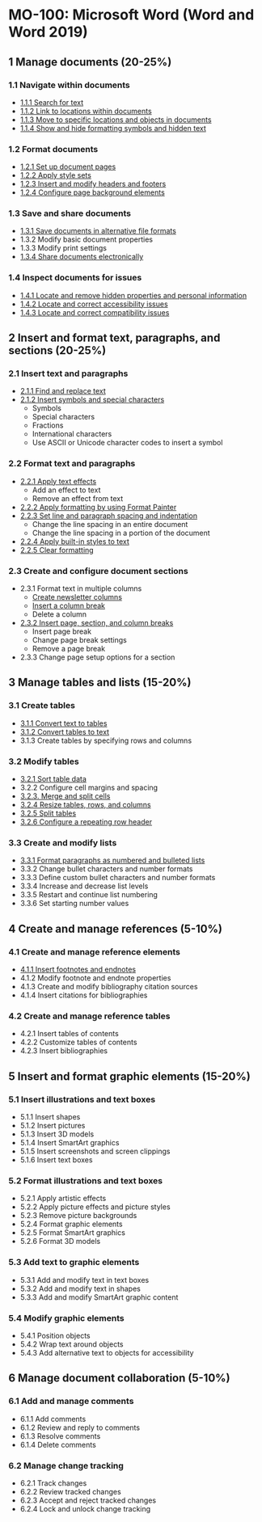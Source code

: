 # MO-100: Microsoft Word (Word and Word 2019)

## 1 Manage documents (20-25%)

### 1.1 Navigate within documents
 - [1.1.1 Search for text](https://support.microsoft.com/en-us/office/find-text-in-a-document-672d56af-7ad9-4b98-872c-ceed9c81c21c)
 - [1.1.2 Link to locations within documents](https://support.microsoft.com/en-us/office/add-hyperlinks-to-a-location-within-the-same-document-1f24fc4f-7ccd-4c5f-87e1-9ddefb672e0e)
 - [1.1.3 Move to specific locations and objects in documents](https://support.microsoft.com/en-us/office/word-options-display-8020151d-297e-473e-aa2f-83e12563c93c)
 - [1.1.4 Show and hide formatting symbols and hidden text](https://support.microsoft.com/en-us/office/show-or-hide-tab-marks-in-word-84a53213-5d02-404a-b022-09cae1a3958b)

### 1.2 Format documents
 - [1.2.1 Set up document pages](https://support.microsoft.com/en-us/office/change-margins-da21a474-99d8-4e54-b12d-a8a14ea7ce02)
 - [1.2.2 Apply style sets](https://support.microsoft.com/en-us/office/apply-styles-f8b96097-4d25-4fac-8200-6139c8093109)
 - [1.2.3 Insert and modify headers and footers](https://support.microsoft.com/en-us/office/insert-a-header-or-footer-b87ee4df-abc1-41f8-995b-b39f6d99c7ed)
 - [1.2.4 Configure page background elements](https://support.microsoft.com/en-us/office/insert-a-watermark-f90f26a5-2101-4a75-bbfe-f27ef05002de)

### 1.3 Save and share documents
 - [1.3.1 Save documents in alternative file formats](https://support.microsoft.com/en-us/office/basic-tasks-in-word-87b3243c-b0bf-4a29-82aa-09a681999fdc)
 - 1.3.2 Modify basic document properties
 - 1.3.3 Modify print settings
 - [1.3.4 Share documents electronically](https://support.microsoft.com/en-us/office/share-a-document-d39f3cd8-0aa0-412f-9a35-1abba926d354)

### 1.4 Inspect documents for issues
 - [1.4.1 Locate and remove hidden properties and personal information](https://support.microsoft.com/en-us/topic/remove-hidden-data-and-personal-information-by-inspecting-documents-presentations-or-workbooks-356b7b5d-77af-44fe-a07f-9aa4d085966f)
 - [1.4.2 Locate and correct accessibility issues](https://support.microsoft.com/en-us/office/intro-to-making-documents-accessible-cebd7999-e9ad-4b0d-9126-76438798c6b2)
 - [1.4.3 Locate and correct compatibility issues](https://support.microsoft.com/en-us/office/check-file-compatibility-with-earlier-versions-d9856881-5875-4c58-915f-06859b2943a7)

## 2 Insert and format text, paragraphs, and sections (20-25%)

### 2.1 Insert text and paragraphs
 - [2.1.1 Find and replace text](https://support.microsoft.com/en-us/office/find-and-replace-text-c6728c16-469e-43cd-afe4-7708c6c779b7)
 - [2.1.2 Insert symbols and special characters](https://support.microsoft.com/en-us/office/insert-a-symbol-in-word-2a061ae9-5a6c-4407-b618-8dc3c9fd4f44)
   - Symbols
   - Special characters
   - Fractions
   - International characters
   - Use ASCII or Unicode character codes to insert a symbol

### 2.2 Format text and paragraphs
 - [2.2.1 Apply text effects](https://support.microsoft.com/en-us/office/add-or-remove-text-effects-77c690cf-1a94-4ad9-91e4-aea2de538584)
   - Add an effect to text
   - Remove an effect from text
 - [2.2.2 Apply formatting by using Format Painter](https://support.microsoft.com/en-us/office/add-and-edit-text-ed1e3147-a846-41ca-8087-49e324cb50bd)
 - [2.2.3 Set line and paragraph spacing and indentation](https://support.microsoft.com/en-us/office/change-the-line-spacing-in-word-04ada056-b8ef-4b84-87dd-5d7c28a85712)
   - Change the line spacing in an entire document
   - Change the line spacing in a portion of the document
 - [2.2.4 Apply built-in styles to text](https://support.microsoft.com/en-us/office/apply-styles-f8b96097-4d25-4fac-8200-6139c8093109)
 - [2.2.5 Clear formatting](https://support.microsoft.com/en-us/office/clear-all-text-formatting-c094c4da-7f09-4cea-9a8d-c166949c9c80)

### 2.3 Create and configure document sections
 - 2.3.1 Format text in multiple columns
   - [Create newsletter columns](https://support.microsoft.com/en-us/office/create-newsletter-columns-3a00e688-253d-456e-9481-661fdd5b724b)
   - [Insert a column break](https://support.microsoft.com/en-us/office/insert-a-column-break-fa34916a-d6ce-4c99-8646-0461a6030451)
   - Delete a column
 - [2.3.2 Insert page, section, and column breaks](https://support.microsoft.com/en-us/office/insert-or-remove-a-page-break-183d9245-b791-4cd3-9ec2-093258a78a52)
   - Insert page break
   - Change page break settings
   - Remove a page break
 - 2.3.3 Change page setup options for a section

## 3   Manage tables and lists (15-20%)

### 3.1 Create tables
 - [3.1.1 Convert text to tables](https://support.microsoft.com/en-us/office/convert-text-to-a-table-or-a-table-to-text-b5ce45db-52d5-4fe3-8e9c-e04b62f189e1)
 - [3.1.2 Convert tables to text](https://support.microsoft.com/en-us/office/convert-text-to-a-table-or-a-table-to-text-b5ce45db-52d5-4fe3-8e9c-e04b62f189e1)
 - 3.1.3 Create tables by specifying rows and columns

### 3.2 Modify tables
 - [3.2.1 Sort table data](https://support.microsoft.com/en-us/office/sort-the-contents-of-a-table-f8392477-4613-49cd-aba6-7c2e48f1d91f)
 - 3.2.2 Configure cell margins and spacing
 - [3.2.3. Merge and split cells](https://support.microsoft.com/en-us/office/merge-or-split-cells-in-a-table-8b458deb-0fc5-4c8d-8d94-2d4da98193f8)
 - [3.2.4 Resize tables, rows, and columns](https://support.microsoft.com/en-us/office/set-or-change-table-properties-3237de89-b287-4379-8e0c-86d94873b2e0)
 - [3.2.5 Split tables](https://support.microsoft.com/en-us/office/split-a-table-d231a898-6983-4ef8-acb0-797c7f2b0c45)
 - [3.2.6 Configure a repeating row header](https://support.microsoft.com/en-us/office/repeat-table-header-on-subsequent-pages-2ff677e0-3150-464a-a283-fa52794b4b41)

### 3.3 Create and modify lists
 - [3.3.1 Format paragraphs as numbered and bulleted lists](https://support.microsoft.com/en-us/office/create-a-bulleted-or-numbered-list-9ff81241-58a8-4d88-8d8c-acab3006a23e)
 - 3.3.2 Change bullet characters and number formats
 - 3.3.3 Define custom bullet characters and number formats
 - 3.3.4 Increase and decrease list levels
 - 3.3.5 Restart and continue list numbering
 - 3.3.6 Set starting number values
 
## 4 Create and manage references (5-10%)

### 4.1 Create and manage reference elements
 - [4.1.1 Insert footnotes and endnotes](https://support.microsoft.com/en-us/office/insert-footnotes-and-endnotes-61f3fb1a-4717-414c-9a8f-015a5f3ff4cb)
 - 4.1.2 Modify footnote and endnote properties
 - 4.1.3 Create and modify bibliography citation sources
 - 4.1.4 Insert citations for bibliographies

### 4.2 Create and manage reference tables
 - 4.2.1 Insert tables of contents
 - 4.2.2 Customize tables of contents
 - 4.2.3 Insert bibliographies

## 5 Insert and format graphic elements (15-20%)

### 5.1 Insert illustrations and text boxes
 - 5.1.1 Insert shapes
 - 5.1.2 Insert pictures
 - 5.1.3 Insert 3D models
 - 5.1.4 Insert SmartArt graphics
 - 5.1.5 Insert screenshots and screen clippings
 - 5.1.6 Insert text boxes

### 5.2 Format illustrations and text boxes
 - 5.2.1 Apply artistic effects
 - 5.2.2 Apply picture effects and picture styles
 - 5.2.3 Remove picture backgrounds
 - 5.2.4 Format graphic elements
 - 5.2.5 Format SmartArt graphics
 - 5.2.6 Format 3D models
 
### 5.3 Add text to graphic elements
 - 5.3.1 Add and modify text in text boxes
 - 5.3.2 Add and modify text in shapes
 - 5.3.3 Add and modify SmartArt graphic content
 
### 5.4 Modify graphic elements
 - 5.4.1 Position objects
 - 5.4.2 Wrap text around objects
 - 5.4.3 Add alternative text to objects for accessibility

## 6 Manage document collaboration (5-10%)

### 6.1 Add and manage comments
 - 6.1.1 Add comments
 - 6.1.2 Review and reply to comments
 - 6.1.3 Resolve comments
 - 6.1.4 Delete comments
 
### 6.2 Manage change tracking
 - 6.2.1 Track changes
 - 6.2.2 Review tracked changes
 - 6.2.3 Accept and reject tracked changes
 - 6.2.4 Lock and unlock change tracking
